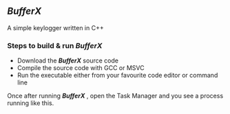 ## _**BufferX**_

A simple keylogger written in C++

### Steps to build & run _**BufferX**_

- Download the _**BufferX**_ source code
- Compile the source code with GCC or MSVC
- Run the executable either from your favourite code editor or command line

Once after running _**BufferX**_ , open the Task Manager and you see a process running like this.
